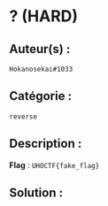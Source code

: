 # ? (HARD)

## Auteur(s) :

`Hokanosekai#1033`

## Catégorie : 

`reverse`

## Description :

**Flag** : `UHOCTF{fake_flag}`

## Solution :